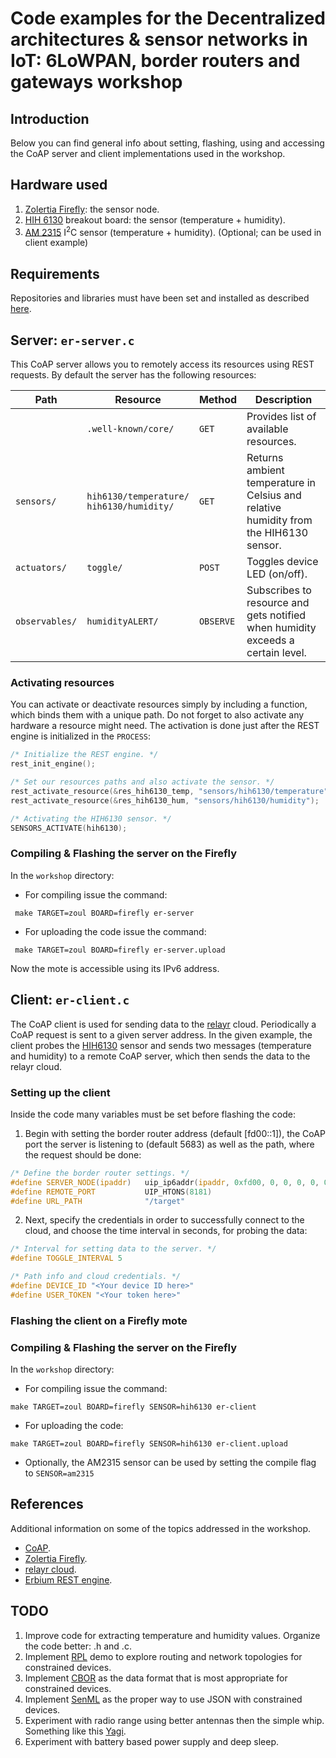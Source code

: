 # Code examples for the Decentralized architectures & sensor networks in IoT: 6LoWPAN, border routers and gateways workshop

## Introduction

Below you can find general info about setting, flashing, using and
accessing the CoAP server and client implementations used in the workshop.

## Hardware used

 1. [Zolertia Firefly](zolertia.io/product/hardware/firefly): the
    sensor node.
 2. [HIH 6130](https://www.sparkfun.com/products/11295) breakout
    board: the sensor (temperature + humidity).
 3. [AM 2315]() I<sup>2</sup>C sensor (temperature + humidity). (Optional; can be used in client example)

## Requirements

Repositories and libraries must have been set and installed as
described
[here](https://github.com/relayr/workshop-6lowpan/blob/workshop/README.md).

## Server: `er-server.c`

This CoAP server allows you to remotely access its resources using
REST requests. By default the server has the following resources:
    

| Path |  Resource   	     | Method  | Description 
|---   |---			         |---	   |---
|      | `.well-known/core/` | `GET`   | Provides list of available resources.
| `sensors/`    | `hih6130/temperature/`</br>`hih6130/humidity/` | `GET` | Returns ambient temperature in Celsius and relative humidity from the HIH6130 sensor.
| `actuators/`  | `toggle/`  	  | `POST`    | Toggles device LED (on/off).
| `observables/`| `humidityALERT/` | `OBSERVE` | Subscribes to resource and gets notified when humidity exceeds a certain level.
 

### Activating resources
 
 You can activate or deactivate resources simply by including a
 function, which binds them with a unique path. Do not forget to also
 activate any hardware a resource might need. The activation is done
 just after the REST engine is initialized in the `PROCESS`:
 
 ```c
/* Initialize the REST engine. */
rest_init_engine();

/* Set our resources paths and also activate the sensor. */
rest_activate_resource(&res_hih6130_temp, "sensors/hih6130/temperature");
rest_activate_resource(&res_hih6130_hum, "sensors/hih6130/humidity");

/* Activating the HIH6130 sensor. */
SENSORS_ACTIVATE(hih6130);
 ```
### Compiling & Flashing the server on the Firefly

In the `workshop` directory:
   
 * For compiling issue the command:
```shell
 make TARGET=zoul BOARD=firefly er-server
```

 * For uploading the code issue the command: 
```shell
 make TARGET=zoul BOARD=firefly er-server.upload
```

Now the mote is accessible using its IPv6 address.
 
## Client: `er-client.c`
 
The CoAP client is used for sending data to the
[relayr](https://developer.relayr.io) cloud.  Periodically a CoAP
request is sent to a given server address. In the given example, the
client probes the [HIH6130](https://www.sparkfun.com/products/11295)
sensor and sends two messages (temperature and humidity) to a remote
CoAP server, which then sends the data to the relayr cloud.
 
### Setting up the client
 
Inside the code many variables must be set before flashing the code:

 1. Begin with setting the border router address (default [fd00::1]),
    the CoAP port the server is listening to (default 5683) as well as
    the path, where the request should be done:

 ```c
/* Define the border router settings. */
#define SERVER_NODE(ipaddr)   uip_ip6addr(ipaddr, 0xfd00, 0, 0, 0, 0, 0, 0, 0x1)
#define REMOTE_PORT     	  UIP_HTONS(8181)
#define URL_PATH 			  "/target"
 ```

 2. Next, specify the credentials in order to successfully connect to
    the cloud, and choose the time interval in seconds, for probing
    the data:

 ```c
 /* Interval for setting data to the server. */
 #define TOGGLE_INTERVAL 5
 
 /* Path info and cloud credentials. */
 #define DEVICE_ID "<Your device ID here>"
 #define USER_TOKEN "<Your token here>" 
 ```

### Flashing the client on a Firefly mote

### Compiling & Flashing the server on the Firefly

In the `workshop` directory:
   
 * For compiling issue the command:
```shell
make TARGET=zoul BOARD=firefly SENSOR=hih6130 er-client
```
 
 * For uploading the code: 

```shell
make TARGET=zoul BOARD=firefly SENSOR=hih6130 er-client.upload
``` 

 * Optionally, the AM2315 sensor can be used by setting the compile flag to ```SENSOR=am2315```

## References

Additional information on some of the topics addressed in the workshop.

 * [CoAP](http://coap.technology).
 * [Zolertia Firefly](https://github.com/Zolertia/Resources/wiki/Firefly).
 * [relayr cloud](http://docs.relayr.io).
 * [Erbium REST engine](http://people.inf.ethz.ch/mkovatsc/erbium.php).

## TODO

 1. Improve code for extracting temperature and humidity
    values. Organize the code better: .h and .c.
 2. Implement [RPL](https://tools.ietf.org/html/rfc6550) demo to
    explore routing and network topologies for constrained devices.
 3. Implement [CBOR](http://cbor.io) as the data format that is most
    appropriate for constrained devices.
 4. Implement
    [SenML](https://datatracker.ietf.org/doc/draft-ietf-core-senml)
    as the proper way to use JSON with constrained devices.
 5. Experiment with radio range using better antennas then the simple
    whip.  Something like this
    [Yagi](https://www.alibaba.com/product-detail/Gold-Supplier-16dbi-3g-yagi-antenna_60506856488.html).
 6. Experiment with battery based power supply and deep sleep. 
